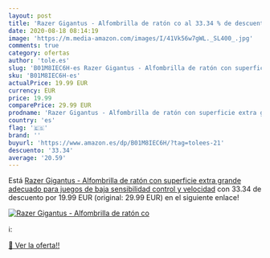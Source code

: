 ```yaml
---
layout: post
title: 'Razer Gigantus - Alfombrilla de ratón co al 33.34 % de descuento'
date: 2020-08-18 08:14:19
image: 'https://m.media-amazon.com/images/I/41Vk56w7gWL._SL400_.jpg'
comments: true
category: ofertas
author: 'tole.es'
slug: 'B01M8IEC6H-es Razer Gigantus - Alfombrilla de ratón con superficie extra...'
sku: 'B01M8IEC6H-es'
actualPrice: 19.99 EUR
currency: EUR
price: 19.99
comparePrice: 29.99 EUR
prodname: 'Razer Gigantus - Alfombrilla de ratón con superficie extra grande  adecuado para juegos de baja sensibilidad  control y velocidad'
country: 'es'
flag: '🇪🇸'
brand: ''
buyurl: 'https://www.amazon.es/dp/B01M8IEC6H/?tag=tolees-21'
descuento: '33.34'
average: '20.59'
---
```


Está [Razer Gigantus - Alfombrilla de ratón con superficie extra grande  adecuado para juegos de baja sensibilidad  control y velocidad](https://www.amazon.es/dp/B01M8IEC6H/?tag=tolees-21) con 33.34 de descuento por 19.99 EUR (original: 29.99 EUR) en el siguiente enlace!

[![Razer Gigantus - Alfombrilla de ratón co](https://m.media-amazon.com/images/I/41Vk56w7gWL._SL400_.jpg)](https://www.amazon.es/dp/B01M8IEC6H/?tag=tolees-21)

ℹ️:


[🛒 Ver la oferta!!](https://www.amazon.es/dp/B01M8IEC6H/?tag=tolees-21)

